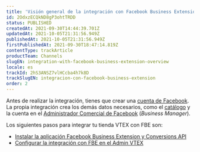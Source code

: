 ```yaml
---
title: 'Visión general de la integración con Facebook Business Extension'
id: 2OdxzECQkND8gP3ohtTRDD
status: PUBLISHED
createdAt: 2021-09-30T14:44:39.701Z
updatedAt: 2021-10-05T21:31:56.949Z
publishedAt: 2021-10-05T21:31:56.949Z
firstPublishedAt: 2021-09-30T18:47:14.819Z
contentType: trackArticle
productTeam: Channels
slugEN: integration-with-facebook-business-extension-overview
locale: es
trackId: 2hS3ANSZ7vlHCcba4h7k8D
trackSlugEN: integracion-con-facebook-business-extension
order: 2
---
```


Antes de realizar la integración, tienes que crear una [cuenta de Facebook](https://www.facebook.com/). La propia integración crea los demás datos necesarios, como el [catálogo](https://www.facebook.com/business/help/890714097648074?id=725943027795860) y la cuenta en el [Administrador Comercial de Facebook](https://www.facebook.com/business/tools/business-manager?locale=es_LA) (_Business Manager_).

Los siguientes pasos para integrar tu tienda VTEX con FBE son:

- [Instalar la aplicación Facebook Business Extension y Conversions API](/es/tracks/integracao-com-o-facebook-business-extension--2hS3ANSZ7vlHCcba4h7k8D/7JvybNGcBXxGKbVWjadKjt)
- [Configurar la integración con FBE en el Admin VTEX](/es/tracks/integracao-com-o-facebook-business-extension--2hS3ANSZ7vlHCcba4h7k8D/jUtgjBDumr5oGWIU7mVLC)
